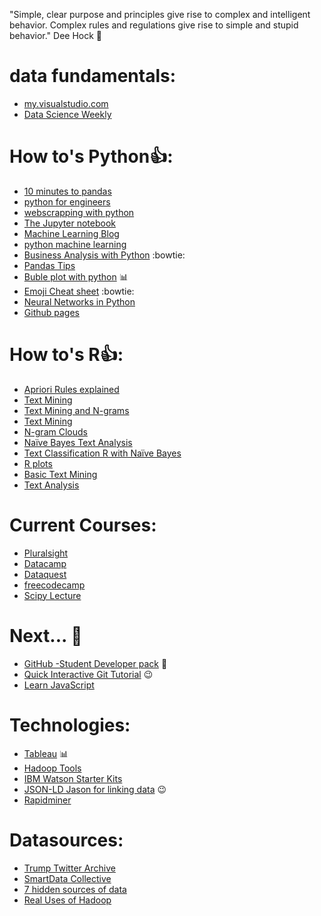 "Simple, clear purpose and principles give rise to complex and intelligent behavior. Complex rules and regulations give rise to simple and stupid behavior." Dee Hock :raised_hands:

# data fundamentals:
* [my.visualstudio.com](https://my.visualstudio.com/)
* [Data Science Weekly](https://www.datascienceweekly.org/newsletters)

# How to's Python:+1::
* [10 minutes to pandas](http://pandas.pydata.org/pandas-docs/stable/10min.html)
* [python for engineers](http://pythonforengineers.com/introduction-to-pandas/)
* [webscrapping with python](http://blog.danwin.com/examples-of-web-scraping-in-python-3-x-for-data-journalists/)
* [The Jupyter notebook](http://jupyter-notebook.readthedocs.io/en/latest/index.html)
* [Machine Learning Blog](https://machinelearningmastery.com/blog/)
* [python machine learning](https://machinelearningmastery.com/category/python-machine-learning/)
* [Business Analysis with Python](http://pbpython.com/author/chris-moffitt.html) :bowtie:
* [Pandas Tips](https://medium.com/towards-data-science/pandas-tips-and-tricks-33bcc8a40bb9)
* [Buble plot with python](https://medium.com/towards-data-science/exploring-the-census-income-dataset-using-bubble-plot-cfa1b366313b) :bar_chart: 
* [Emoji Cheat sheet](https://www.webpagefx.com/tools/emoji-cheat-sheet/) :bowtie:
* [Neural Networks in Python](http://www.welchlabs.com/blog/?offset=1415393340000)
* [Github pages](https://pages.github.com/)

# How to's R:+1::
* [Apriori Rules explained](http://blog.hackerearth.com/beginners-tutorial-apriori-algorithm-data-mining-r-implementation)
* [Text Mining](https://drive.google.com/file/d/0BzqeP3J9B8lZWjJIRk1JazByT00/edit)
* [Text Mining and N-grams](https://rpubs.com/brianzive/textmining)
* [Text Mining](https://rstudio-pubs-static.s3.amazonaws.com/163802_0f005a14bcfb4c4b8ee17ac8a8e6c3e9.html)
* [N-gram Clouds](https://rstudio-pubs-static.s3.amazonaws.com/118348_a00ba585d2314b3c937d6acd4f4698b0.html)
* [Naïve Bayes Text Analysis](https://rpubs.com/cen0te/naivebayes-sentimentpolarity)
* [Text Classification R with Naïve Bayes](https://sites.google.com/site/mlshortcourse/home/data-sets/text-classification-in-r)
* [R plots](https://www.datacamp.com/community/tutorials/15-questions-about-r-plots)
* [Basic Text Mining](https://rstudio-pubs-static.s3.amazonaws.com/265713_cbef910aee7642dc8b62996e38d2825d.html)
* [Text Analysis](http://cfss.uchicago.edu/fall2016/text01.html)


# Current Courses:
* [Pluralsight](https://www.pluralsight.com)
* [Datacamp](https://www.datacamp.com)
* [Dataquest](https://www.Dataquest.io)
* [freecodecamp](https://www.freecodecamp.org/)
* [Scipy Lecture](http://www.scipy-lectures.org/index.html)

# Next... :tada:
* [GitHub -Student Developer pack](https://education.github.com/pack) :wave:
* [Quick Interactive Git Tutorial](https://try.github.io/levels/1/challenges/1) :wink:
* [Learn JavaScript](http://learnjswith.me/)

# Technologies:
* [Tableau](https://www.tableau.com/learn/tutorials/on-demand/pareto?reg-delay=5776078e939d78a6b84821f2b8ba4d98) :bar_chart:
* [Hadoop Tools](http://bigdata-madesimple.com/20-essential-hadoop-tools-for-crunching-big-data/)
* [IBM Watson Starter Kits](https://www.ibm.com/watson/developercloud/starter-kits.html)
* [JSON-LD Jason for linking data](https://json-ld.org/) :wink:
* [Rapidminer](https://rapidminer.com/products/studio/)

# Datasources:
* [Trump Twitter Archive](http://www.trumptwitterarchive.com/)
* [SmartData Collective](https://www.smartdatacollective.com/big-data-20-free-big-data-sources-everyone-should-know/)
* [7 hidden sources of data](https://www.mrc-productivity.com/blog/2015/04/7-hidden-sources-of-big-data-that-you-probably-have/)
* [Real Uses of Hadoop](https://www.mrc-productivity.com/blog/2015/06/7-real-life-use-cases-of-hadoop/)
